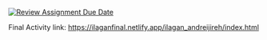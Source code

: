 [![Review Assignment Due Date](https://classroom.github.com/assets/deadline-readme-button-22041afd0340ce965d47ae6ef1cefeee28c7c493a6346c4f15d667ab976d596c.svg)](https://classroom.github.com/a/A6IUj4gD)

Final Activity link: https://ilaganfinal.netlify.app/ilagan_andreijireh/index.html